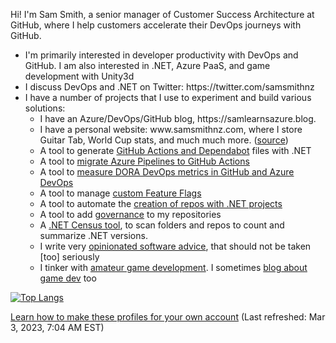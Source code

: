 Hi! I'm Sam Smith, a senior manager of Customer Success Architecture at GitHub, where I help customers accelerate their DevOps journeys with GitHub.  

<ul>
    <li>
        I'm primarily interested in developer productivity with DevOps and GitHub. I am also interested in .NET, Azure PaaS, and game development with Unity3d
    </li>
    <li>
        I discuss DevOps and .NET on Twitter: https://twitter.com/samsmithnz
    </li>
    <li>      
         I have a number of projects that I use to experiment and build various solutions:
        <ul>
            <li>
            I have an Azure/DevOps/GitHub blog, https://samlearnsazure.blog. 
            </li>
            <li>
            I have a personal website: www.samsmithnz.com, where I store Guitar Tab, World Cup stats, and much much more. (<a href="https://github.com/SamSmithNZ-dotcom">source</a>)
            </li>
            <li>
            A tool to generate <a href="https://github.com/samsmithnz/GitHubActionsDotNet">GitHub Actions and Dependabot</a> files with .NET 
            </li>
            <li>
            A tool to <a href="https://github.com/samsmithnz/AzurePipelinesToGitHubActionsConverter">migrate Azure Pipelines to GitHub Actions</a>
            </li>
            <li>
            A tool to <a href="https://github.com/samsmithnz/DevOpsMetrics">measure DORA DevOps metrics in GitHub and Azure DevOps</a> 
            </li>
            <li>
            A tool to manage <a href="https://github.com/samsmithnz/SamsFeatureFlags">custom Feature Flags</a>
            </li>
            <li>
            A tool to automate the <a href="https://github.com/samsmithnz/RepoAutomation">creation of repos with .NET projects</a> 
            </li>
            <li>
            A tool to add <a href="https://github.com/samsmithnz/RepoGovernance">governance</a> to my repositories  
            </li>
            <li>
            A <a href="https://github.com/samsmithnz/DotNetCensus">.NET Census tool</a>, to scan folders and repos to count and summarize .NET versions.
            </li>
            <li>
            I write very <a href="https://github.com/samsmithnz/OpinionatedSoftwareAdvice">opinionated software advice</a>, that should not be taken [too] seriously
            </li>
            <li>
            I tinker with <a href="https://github.com/samsmithnz/BattleSimulator">amateur game development</a>. I sometimes <a href="https://turnbasedengine.blogspot.com/">blog about game dev</a> too
            </li>
        </ul>
    </li>
</ul>


[![Top Langs](https://readme-stats.clckblog.space/api/top-langs/?username=samsmithnz&layout=compact)](https://github.com/anuraghazra/github-readme-stats)

<a href="https://medium.com/@th.guibert/how-to-create-a-self-updating-readme-md-for-your-github-profile-f8b05744ca91">Learn how to make these profiles for your own account</a> (Last refreshed: Mar 3, 2023, 7:04 AM EST)

<!--[![SamSmithNZ's github stats](https://github-readme-stats.vercel.app/api?username=samsmithnz)](https://github.com/anuraghazra/github-readme-stats)-->
